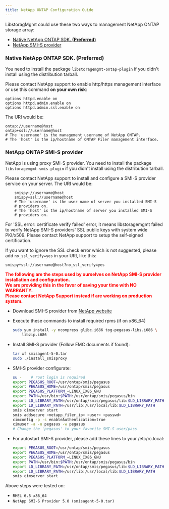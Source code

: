 ```yaml
---
title: NetApp ONTAP Configuration Guide
---
```


LibstoragMgmt could use these two ways to management NetApp ONTAP
storage array:

* [Native NetApp ONTAP SDK. **(Preferred)**][1]
* [NetApp SMI-S provider][2]

### Native NetApp ONTAP SDK. **(Preferred)**

You need to install the package `libstoragemgmt-ontap-plugin`
if you didn't install using the distribution tarball.

Please contact NetApp support to enable http/https management
interface or use this command **on your own risk**:

```
options httpd.enable on
options httpd.admin.enable on
options httpd.admin.ssl.enable on
```

The URI would be:

```
ontap://username@host
ontap+ssl://username@host
# The 'username' is the management username of NetApp ONTAP.
# The 'host' is the ip/hostname of ONTAP Filer management interface.
```

### NetApp ONTAP SMI-S provider

NetApp is using proxy SMI-S provider. You need to install the
package `libstoragemgmt-smis-plugin` if you didn't install using the
distribution tarball.

Please contact NetApp support to install and
configure a SMI-S provider service on your server. The URI would be:

```
    smispy://username@host
    smispy+ssl://username@host
    # The 'username' is the user name of server you installed SMI-S
    # providers on.
    # The 'host' is the ip/hostname of server you installed SMI-S
    # providers on.
```

For 'SSL error: certificate verify failed' error, it means
libstoragemgmt failed to verify NetApp SMI-S providers' SSL public keys
with system wide PKI/x509.
Please contact NetApp support to setup the self-signed certification.

If you want to ignore the SSL check error which is not suggested, please
add `no_ssl_verify=yes` in your URI, like this:

```
smispy+ssl://username@host?no_ssl_verify=yes
```

<p style="color: red">
<b>
The following are the steps used by ourselves on NetApp SMI-S provider
<br>
installation and configuration.
<br>
We are providing this in the favor of saving your time with NO WARRANTY.
<br>
Please contact NetApp Support instead if are working on production system.
</b>
</p>

* Download SMI-S provider from [NetApp website][3]

* Execute these commands to install required rpms (if on x86_64)

    ```bash
    sudo yum install -y ncompress glibc.i686 tog-pegasus-libs.i686 \
        libzip.i686
    ```

* Install SMI-S provider (Follow EMC documents if found):

    ```bash
    tar xf smisagent-5-0.tar
    sudo ./install_smisproxy
    ```

* SMI-S provider configurate:

    ```bash
    su -    # root login is required
    export PEGASUS_ROOT=/usr/ontap/smis/pegasus
    export PEGASUS_HOME=/usr/ontap/smis/pegasus
    export PEGASUS_PLATFORM_=LINUX_IX86_GNU
    export PATH=/usr/bin:$PATH:/usr/ontap/smis/pegasus/bin
    export LD_LIBRARY_PATH=/usr/ontap/smis/pegasus/lib:$LD_LIBRARY_PATH
    export LD_LIBRARY_PATH=/usr/lib:/usr/local/lib:$LD_LIBRARY_PATH
    smis cimserver start
    smis addsecure <netapp_filer_ip> <user> <passwd>
    cimconfig -p -s enableAuthentication=true
    cimuser -a -u pegasus -w pegasus
    # Change the 'pegasus' to your favorite SMI-S user/pass
    ```

* For autostart SMI-S provider, please add these lines to your
  /etc/rc.local:

    ```bash
    export PEGASUS_ROOT=/usr/ontap/smis/pegasus
    export PEGASUS_HOME=/usr/ontap/smis/pegasus
    export PEGASUS_PLATFORM_=LINUX_IX86_GNU
    export PATH=/usr/bin:$PATH:/usr/ontap/smis/pegasus/bin
    export LD_LIBRARY_PATH=/usr/ontap/smis/pegasus/lib:$LD_LIBRARY_PATH
    export LD_LIBRARY_PATH=/usr/lib:/usr/local/lib:$LD_LIBRARY_PATH
    smis cimserver start
    ```

Above steps were tested on:

* `RHEL 6.5 x86_64`
* `NetApp SMI-S Provider 5.0 (smisagent-5-0.tar)`

[1]: #native-netapp-ontap-sdk-preferred
[2]: #netapp-ontap-smi-s-provider
[3]: http://support.netapp.com/download/defs/smis/Linux.shtml
